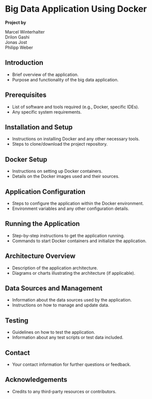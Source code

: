 
# Big Data Application Using Docker

**Project by**

Marcel Winterhalter  
Drilon Gashi  
Jonas Jost  
Philipp Weber

## Introduction
- Brief overview of the application.
- Purpose and functionality of the big data application.

## Prerequisites
- List of software and tools required (e.g., Docker, specific IDEs).
- Any specific system requirements.

## Installation and Setup
- Instructions on installing Docker and any other necessary tools.
- Steps to clone/download the project repository.

## Docker Setup
- Instructions on setting up Docker containers.
- Details on the Docker images used and their sources.

## Application Configuration
- Steps to configure the application within the Docker environment.
- Environment variables and any other configuration details.

## Running the Application
- Step-by-step instructions to get the application running.
- Commands to start Docker containers and initialize the application.

## Architecture Overview
- Description of the application architecture.
- Diagrams or charts illustrating the architecture (if applicable).

## Data Sources and Management
- Information about the data sources used by the application.
- Instructions on how to manage and update data.

## Testing
- Guidelines on how to test the application.
- Information about any test scripts or test data included.

## Contact
- Your contact information for further questions or feedback.

## Acknowledgements
- Credits to any third-party resources or contributors.
